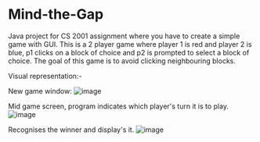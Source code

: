 # Mind-the-Gap

Java project for CS 2001 assignment where you have to create a simple game with GUI. 
This is a 2 player game where player 1 is red and player 2 is blue,
p1 clicks on a block of choice and p2 is prompted to select a block of choice. 
The goal of this game is to avoid clicking neighbouring blocks.

Visual representation:-

New game window:
![image](https://user-images.githubusercontent.com/67335103/199542207-c8dcc620-4716-4833-9a6c-2d4c7c6a7084.png)

Mid game screen, program indicates which player's turn it is to play.
![image](https://user-images.githubusercontent.com/67335103/199542399-b363aa04-02b9-48e9-90df-d0142298d98d.png)

Recognises the winner and display's it.
![image](https://user-images.githubusercontent.com/67335103/199542806-5d070a50-44f4-468e-9539-bf2aba8d0238.png)



